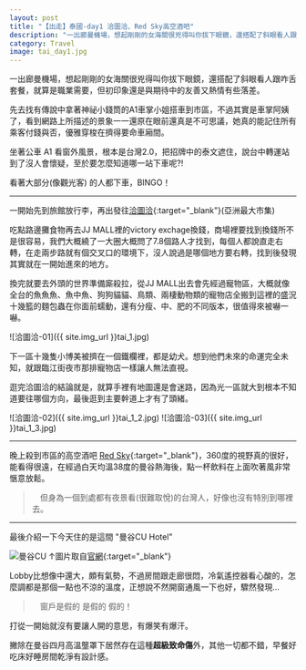```yaml
---
layout: post
title: "【出走】泰國-day1 洽圖洽、Red Sky高空酒吧"
description: "一出廊曼機場，想起剛剛的女海關很兇得叫你拔下眼鏡，還搭配了斜眼看人跟咋舌套餐，就算是職業需要，但初印象還是跟友善又熱情的期待有些違和。"
category: Travel
image: tai_day1.jpg
---
```


一出廊曼機場，想起剛剛的女海關很兇得叫你拔下眼鏡，還搭配了斜眼看人跟咋舌套餐，就算是職業需要，但初印象還是與期待中的友善又熱情有些落差。

先去找有傳說中拿著神祕小錢筒的A1車掌小姐搭車到市區，不過其實是車掌阿姨了，看到網路上所描述的景象一一還原在眼前還真是不可思議，她真的能記住所有乘客付錢與否，優雅穿梭在擠得要命車廂間。

坐著公車 A1 看窗外風景，根本是台灣2.0，把招牌中的泰文遮住，說台中轉運站到了沒人會懷疑，至於要怎麼知道哪一站下車呢?!


看著大部分(像觀光客) 的人都下車，BINGO！

---

一開始先到旅館放行李，再出發往[洽圖洽](http://kellyswonderland.pixnet.net/blog/post/376463902-%E2%96%8A%E8%87%AA%E5%8A%A9-%E6%B3%B0%E5%9C%8B-%E6%9B%BC%E8%B0%B7-%E2%96%8A-%E9%80%9B%E2%99%A5%E6%B4%BD%E5%9C%96%E6%B4%BD%E5%B8%82%E9%9B%86%E2%99%A5%E5%BF%85%E9%A0%88){:target="_blank"}(亞洲最大市集)

吃點路邊攤食物再去JJ MALL裡的victory exchage換錢，商場裡要找到換錢所不是很容易，我們大概繞了一大圈大概問了7.8個路人才找到，每個人都說直走右轉，在走兩步路就有個交叉口的環境下，沒人說過是哪個地方要右轉，找到後發現其實就在一開始進來的地方。

換完就要去外頭的世界準備廝殺拉，從JJ MALL出去會先經過寵物區，大概就像全台的魚魚魚、魚中魚、狗狗貓貓、鳥類、兩棲動物類的寵物店全搬到這裡的盛況
十幾籃的麵包蟲在你面前蠕動，還有分瘦、中、肥的不同版本，很值得來被嚇一嚇。


![洽圖洽-01]({{ site.img_url }}tai_1.jpg)


下一區十幾隻小博美被擠在一個鐵欄裡，都是幼犬。想到他們未來的命運完全未知，就跟臨江街夜市那排寵物店一樣讓人無法直視。

逛完洽圖洽的結論就是，就算手裡有地圖還是會迷路，因為光一區就大到根本不知道要往哪個方向，最後逛到主要幹道上才有了頭緒。

![洽圖洽-02]({{ site.img_url }}tai_1_2.jpg)
![洽圖洽-03]({{ site.img_url }}tai_1_3.jpg)

---

晚上殺到市區的高空酒吧 [Red Sky](http://www.centarahotelsresorts.com/redsky/){:target="_blank"}，360度的視野真的很好，能看得很遠，在經過白天均溫38度的曼谷熱海後，點一杯飲料在上面吹著風非常愜意放鬆。

>　但身為一個到處都有夜景看(很難取悅)的台灣人，好像也沒有特別到哪裡去。

---

最後介紹一下今天住的是這間 "曼谷CU Hotel"

![曼谷CU](http://q-ec.bstatic.com/images/hotel/840x460/373/37356591.jpg)
↑圖片取自[官網](http://www.cuinnbangkok.com/){:target="_blank"}

Lobby比想像中還大，頗有氣勢，不過房間跟走廊很悶，冷氣遙控器看心酸的，怎麼調都是那個一點也不涼的溫度，正想說不然開窗通風一下也好，驟然發現...

>　窗戶是假的 是假的 假的！

打從一開始就沒有要讓人開的意思，有爆笑有爆汗。

撇除在曼谷四月高溫壟罩下居然存在這種**超級致命傷**外，其他一切都不錯，早餐好吃床好睡房間乾淨有設計感。
